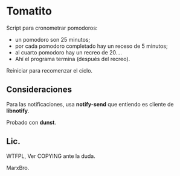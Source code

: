 # Tomatito

Script para cronometrar pomodoros: 

* un pomodoro son 25 minutos; 
* por cada pomodoro completado hay un receso de 5 minutos; 
* al cuarto pomodoro hay un recreo de 20.... 
* Ahí el programa termina (después del recreo). 

Reiniciar para recomenzar el ciclo.

## Consideraciones

Para las notificaciones, usa **notify-send** que entiendo es cliente de
**libnotify**.

Probado con **dunst**.

## Lic.

WTFPL, Ver COPYING ante la duda.

MarxBro.
